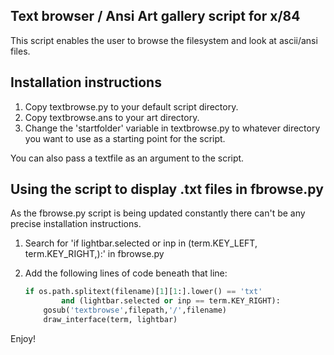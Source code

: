 Text browser / Ansi Art gallery script for x/84
-----------------------------------------------------------------
This script enables the user to browse the filesystem and look at ascii/ansi files.

Installation instructions
-------------------------
1. Copy textbrowse.py to your default script directory.
2. Copy textbrowse.ans to your art directory.
3. Change the 'startfolder' variable in textbrowse.py to whatever directory you want to use as a starting point for the script.

You can also pass a textfile as an argument to the script.

Using the script to display .txt files in fbrowse.py
----------------------------------------------------
As the fbrowse.py script is being updated constantly there can't be any precise installation instructions.

1. Search for 'if lightbar.selected or inp in (term.KEY_LEFT, term.KEY_RIGHT,):' in fbrowse.py
2. Add the following lines of code beneath that line:

   ```python
   if os.path.splitext(filename)[1][1:].lower() == 'txt'
           and (lightbar.selected or inp == term.KEY_RIGHT):
       gosub('textbrowse',filepath,'/',filename)
       draw_interface(term, lightbar)
   ```
   
Enjoy!
